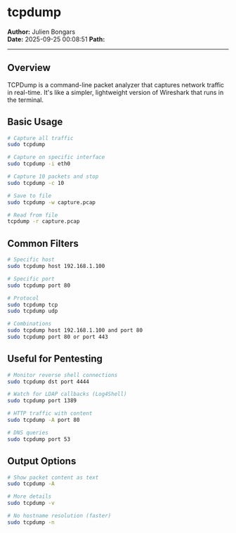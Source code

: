 # tcpdump

**Author:** Julien Bongars  
**Date:** 2025-09-25 00:08:51
**Path:**

---

## Overview

TCPDump is a command-line packet analyzer that captures network traffic in real-time. It's like a simpler, lightweight version of Wireshark that runs in the terminal.

## Basic Usage

```bash
# Capture all traffic
sudo tcpdump

# Capture on specific interface
sudo tcpdump -i eth0

# Capture 10 packets and stop
sudo tcpdump -c 10

# Save to file
sudo tcpdump -w capture.pcap

# Read from file
tcpdump -r capture.pcap
```

## Common Filters

```bash
# Specific host
sudo tcpdump host 192.168.1.100

# Specific port
sudo tcpdump port 80

# Protocol
sudo tcpdump tcp
sudo tcpdump udp

# Combinations
sudo tcpdump host 192.168.1.100 and port 80
sudo tcpdump port 80 or port 443
```

## Useful for Pentesting

```bash
# Monitor reverse shell connections
sudo tcpdump dst port 4444

# Watch for LDAP callbacks (Log4Shell)
sudo tcpdump port 1389

# HTTP traffic with content
sudo tcpdump -A port 80

# DNS queries
sudo tcpdump port 53
```

## Output Options

```bash
# Show packet content as text
sudo tcpdump -A

# More details
sudo tcpdump -v

# No hostname resolution (faster)
sudo tcpdump -n
```
